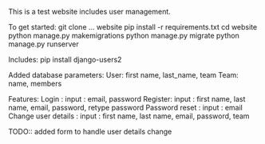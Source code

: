 This is a test website includes user management.

To get started:
    git clone ... website
    pip install -r requirements.txt
    cd website
    python manage.py makemigrations
    python manage.py migrate
    python manage.py runserver

Includes:
pip install django-users2

Added database parameters:
    User: first name, last_name, team
    Team: name, members

Features:
    Login :
        input : email, password
    Register:
        input : first name, last name, email, password, retype password
    Password reset : 
        input : email
    Change user details :
        input : first name, last name, email, password, team
  
 TODO::
    added form to handle user details change
